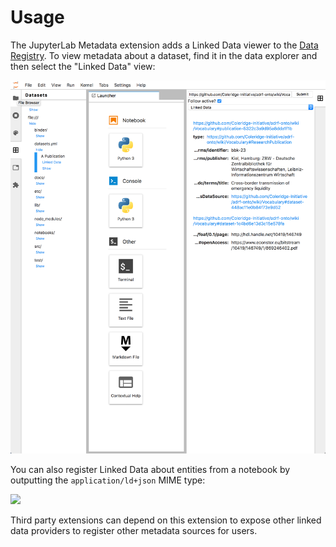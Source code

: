 # Usage

The JupyterLab Metadata extension adds a Linked Data viewer to the [Data Registry][data-registry]. To view metadata about a dataset,
find it in the data explorer and then select the "Linked Data" view:

![](./img/interface.png)

You can also register Linked Data about entities from a notebook by outputting the `application/ld+json` MIME type:

![](./docs/notebook.png)

Third party extensions can depend on this extension to expose other linked data providers to register other metadata sources for users.

<!-- links -->

[data-registry]: https://github.com/jupyterlab/jupyterlab-data-explorer

<!-- /.links -->
